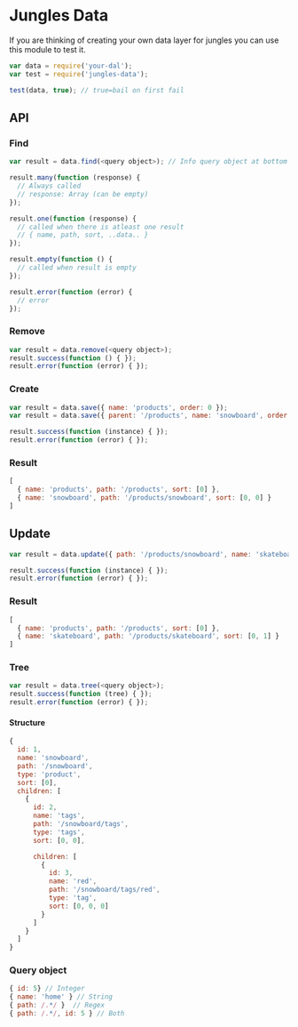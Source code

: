 # Jungles Data

If you are thinking of creating your own data layer for jungles you can use this module to test it.

```js
var data = require('your-dal');
var test = require('jungles-data');

test(data, true); // true=bail on first fail
```

## API

### Find

```js
var result = data.find(<query object>); // Info query object at bottom

result.many(function (response) {
  // Always called
  // response: Array (can be empty)
});

result.one(function (response) {
  // called when there is atleast one result
  // { name, path, sort, ..data.. }
});

result.empty(function () { 
  // called when result is empty
});

result.error(function (error) {
  // error
});
```

### Remove

```js
var result = data.remove(<query object>);
result.success(function () { });
result.error(function (error) { });
```

### Create

```js
var result = data.save({ name: 'products', order: 0 });
var result = data.save({ parent: '/products', name: 'snowboard', order: 0 });

result.success(function (instance) { });
result.error(function (error) { });
```

### Result

```js
[ 
  { name: 'products', path: '/products', sort: [0] },
  { name: 'snowboard', path: '/products/snowboard', sort: [0, 0] }
]
```

## Update

```js
var result = data.update({ path: '/products/snowboard', name: 'skateboard', order: 1 });

result.success(function (instance) { });
result.error(function (error) { });
```

### Result

```js
[ 
  { name: 'products', path: '/products', sort: [0] },
  { name: 'skateboard', path: '/products/skateboard', sort: [0, 1] }
]
```

### Tree

```js
var result = data.tree(<query object>); 
result.success(function (tree) { });
result.error(function (error) { });
```

#### Structure

```js
{
  id: 1,
  name: 'snowboard',
  path: '/snowboard',
  type: 'product',
  sort: [0],
  children: [
    {
      id: 2,
      name: 'tags',
      path: '/snowboard/tags',
      type: 'tags',
      sort: [0, 0],

      children: [
        {
          id: 3,
          name: 'red',
          path: '/snowboard/tags/red',
          type: 'tag',
          sort: [0, 0, 0]
        }
      ]
    }
  ]
}
```

### Query object

```js
{ id: 5} // Integer
{ name: 'home' } // String
{ path: /.*/ }  // Regex
{ path: /.*/, id: 5 } // Both
```

